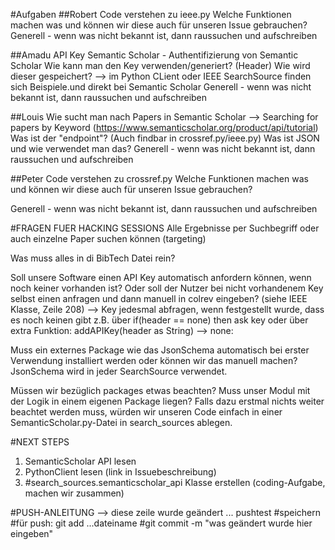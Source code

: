 #Aufgaben
##Robert
Code verstehen zu ieee.py
Welche Funktionen machen was und können wir diese auch für unseren Issue gebrauchen?
Generell - wenn was nicht bekannt ist, dann raussuchen und aufschreiben

##Amadu
API Key Semantic Scholar - Authentifizierung von Semantic Scholar
Wie kann man den Key verwenden/generiert? (Header) 
Wie wird dieser gespeichert?
--> im Python CLient oder IEEE SearchSource finden sich Beispiele.und direkt bei Semantic Scholar
Generell - wenn was nicht bekannt ist, dann raussuchen und aufschreiben

##Louis
Wie sucht man nach Papers in Semantic Scholar
	--> Searching for papers by Keyword (https://www.semanticscholar.org/product/api/tutorial)
Was ist der "endpoint"? (Auch findbar in crossref.py/ieee.py)
Was ist JSON und wie verwendet man das?
Generell - wenn was nicht bekannt ist, dann raussuchen und aufschreiben

##Peter
Code verstehen zu crossref.py
Welche Funktionen machen was und können wir diese auch für unseren Issue gebrauchen?

Generell - wenn was nicht bekannt ist, dann raussuchen und aufschreiben 

#FRAGEN FUER HACKING SESSIONS
Alle Ergebnisse per Suchbegriff oder auch einzelne Paper suchen können (targeting)

Was muss alles in di BibTech Datei rein?

Soll unsere Software einen API Key automatisch anfordern können, wenn noch keiner vorhanden ist? Oder soll der Nutzer bei nicht vorhandenem Key selbst einen anfragen und dann manuell in colrev eingeben?
(siehe IEEE Klasse, Zeile 208)
	--> Key jedesmal abfragen, wenn festgestellt wurde, dass es noch keinen gibt z.B. über if(header == none) then ask key
		oder über extra Funktion: addAPIKey(header as String) --> none:

Muss ein externes Package wie das JsonSchema automatisch bei erster Verwendung installiert werden oder können wir das manuell machen? JsonSchema wird in jeder SearchSource verwendet.


Müssen wir bezüglich packages etwas beachten? Muss unser Modul mit der Logik in einem eigenen Package liegen? Falls dazu erstmal nichts weiter beachtet werden muss, würden wir unseren Code einfach in einer SemanticScholar.py-Datei in search_sources ablegen.


#NEXT STEPS
1. SemanticScholar API lesen
2. PythonClient lesen (link in Issuebeschreibung)
3. #search_sources.semanticscholar_api Klasse erstellen (coding-Aufgabe, machen wir zusammen)


#PUSH-ANLEITUNG
--> diese zeile wurde geändert ... pushtest 
#speichern
#für push: git add ...dateiname
#git commit -m "was geändert wurde hier eingeben"
#



